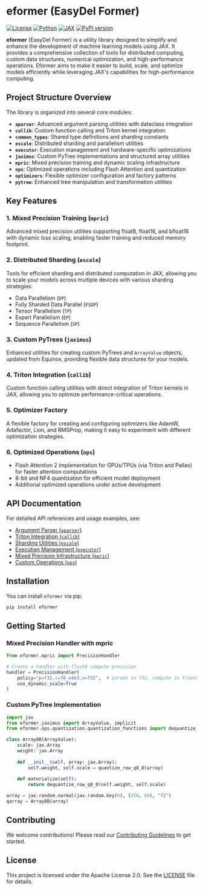 # eformer (EasyDel Former)

[![License](https://img.shields.io/badge/License-Apache%202.0-blue.svg)](https://opensource.org/licenses/Apache-2.0)
[![Python](https://img.shields.io/badge/Python-3.10%2B-blue)](https://www.python.org/)
[![JAX](https://img.shields.io/badge/JAX-Compatible-brightgreen)](https://github.com/google/jax)
[![PyPI version](https://badge.fury.io/py/eformer.svg)](https://badge.fury.io/py/eformer)

**eformer** (EasyDel Former) is a utility library designed to simplify and enhance the development of machine learning models using JAX. It provides a comprehensive collection of tools for distributed computing, custom data structures, numerical optimization, and high-performance operations. Eformer aims to make it easier to build, scale, and optimize models efficiently while leveraging JAX's capabilities for high-performance computing.

## Project Structure Overview

The library is organized into several core modules:

- **`aparser`**: Advanced argument parsing utilities with dataclass integration
- **`callib`**: Custom function calling and Triton kernel integration
- **`common_types`**: Shared type definitions and sharding constants
- **`escale`**: Distributed sharding and parallelism utilities
- **`executor`**: Execution management and hardware-specific optimizations
- **`jaximus`**: Custom PyTree implementations and structured array utilities
- **`mpric`**: Mixed precision training and dynamic scaling infrastructure
- **`ops`**: Optimized operations including Flash Attention and quantization
- **`optimizers`**: Flexible optimizer configuration and factory patterns
- **`pytree`**: Enhanced tree manipulation and transformation utilities

## Key Features

### 1. Mixed Precision Training (`mpric`)

Advanced mixed precision utilities supporting float8, float16, and bfloat16 with dynamic loss scaling, enabling faster training and reduced memory footprint.

### 2. Distributed Sharding (`escale`)

Tools for efficient sharding and distributed computation in JAX, allowing you to scale your models across multiple devices with various sharding strategies:

- Data Parallelism (`DP`)
- Fully Sharded Data Parallel (`FSDP`)
- Tensor Parallelism (`TP`)
- Expert Parallelism (`EP`)
- Sequence Parallelism (`SP`)

### 3. Custom PyTrees (`jaximus`)

Enhanced utilities for creating custom PyTrees and `ArrayValue` objects, updated from Equinox, providing flexible data structures for your models.

### 4. Triton Integration (`callib`)

Custom function calling utilities with direct integration of Triton kernels in JAX, allowing you to optimize performance-critical operations.

### 5. Optimizer Factory

A flexible factory for creating and configuring optimizers like AdamW, Adafactor, Lion, and RMSProp, making it easy to experiment with different optimization strategies.

### 6. Optimized Operations (`ops`)

- Flash Attention 2 implementation for GPUs/TPUs (via Triton and Pallas) for faster attention computations
- 8-bit and NF4 quantization for efficient model deployment
- Additional optimized operations under active development

## API Documentation

For detailed API references and usage examples, see:

- [Argument Parser (`aparser`)](docs/api_docs/aparser.rst)
- [Triton Integration (`callib`)](docs/api_docs/callib.rst)
- [Sharding Utilities (`escale`)](docs/api_docs/escale.rst)
- [Execution Management (`executor`)](docs/api_docs/executor.rst)
- [Mixed Precision Infrastructure (`mpric`)](docs/api_docs/mpric.rst)
- [Custom Operations (`ops`)](docs/api_docs/ops.rst)

## Installation

You can install `eformer` via pip:

```bash
pip install eformer
```

## Getting Started

### Mixed Precision Handler with mpric

```python
from eformer.mpric import PrecisionHandler

# Create a handler with float8 compute precision
handler = PrecisionHandler(
    policy="p=f32,c=f8_e4m3,o=f32",  # params in f32, compute in float8, output in f32
    use_dynamic_scale=True
)
```

### Custom PyTree Implementation

```python
import jax
from eformer.jaximus import ArrayValue, implicit
from eformer.ops.quantization.quantization_functions import dequantize_row_q8_0, quantize_row_q8_0

class Array8B(ArrayValue):
    scale: jax.Array
    weight: jax.Array
    
    def __init__(self, array: jax.Array):
        self.weight, self.scale = quantize_row_q8_0(array)
    
    def materialize(self):
        return dequantize_row_q8_0(self.weight, self.scale)

array = jax.random.normal(jax.random.key(0), (256, 64), "f2")
qarray = Array8B(array)
```

## Contributing

We welcome contributions! Please read our [Contributing Guidelines](CONTRIBUTING.md) to get started.

## License

This project is licensed under the Apache License 2.0. See the [LICENSE](LICENSE) file for details.
